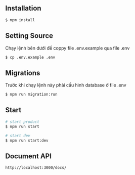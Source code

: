 ## Installation

```bash
$ npm install
```

## Setting Source
Chạy lệnh bên dưới để coppy file .env.example qua file .env
```bash
$ cp .env.example .env
```

## Migrations
Trước khi chạy lệnh này phải cấu hình database ở file .env
```bash
$ npm run migration:run
```

## Start

```bash
# start product
$ npm run start

# start dev
$ npm run start:dev
```

## Document API
```bash
http://localhost:3000/docs/
```
